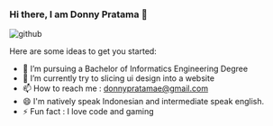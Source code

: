 ### Hi there, I am Donny Pratama 👋
![github](https://user-images.githubusercontent.com/64658351/131376658-94f1cfa0-f0ac-4761-bd9f-30c7012a4cb2.jpg)

Here are some ideas to get you started:

- 💼 I’m pursuing a Bachelor of Informatics Engineering Degree
- 🌱 I’m currently try to slicing ui design into a website
- 📫 How to reach me : donnypratamae@gmail.com
- 😄 I'm natively speak Indonesian and intermediate speak english.
- ⚡ Fun fact : I love code and gaming
